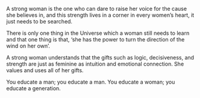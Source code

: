A strong woman is the one who can dare to raise her voice for the cause she believes in, and this strength lives in a corner in every women’s heart, it just needs to be searched.

There is only one thing in the Universe which a woman still needs to learn and that one thing is that, ‘she has the power to turn the direction of the wind on her own’.

A strong woman understands that the gifts such as logic, decisiveness, and strength are just as feminine as intuition and emotional connection. She values and uses all of her gifts.

You educate a man; you educate a man. You educate a woman; you educate a generation.
